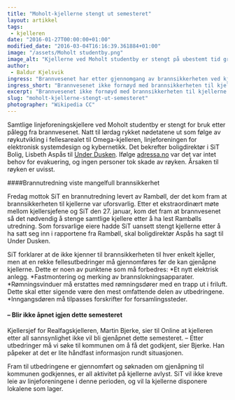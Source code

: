 ```yaml
---
title: "Moholt-kjellerne stengt ut semesteret"
layout: artikkel
tags: 
 - kjelleren
date: "2016-01-27T00:00:00+01:00"
modified_date: "2016-03-04T16:16:39.361884+01:00"
image: "/assets/Moholt studentby.png"
image_alt: "Kjellerne ved Moholt studentby er stengt på ubestemt tid grunnet dårlig brannsikkerhet"
author:
 - Baldur Kjelsvik
ingress: "Brannvesenet har etter gjennomgang av brannsikkerheten ved kjellerne stengt lokalene fram til utbedringer er gjennomført. – Kjellerne er stengt på ubestemt tid, sier Realfagkjeller-sjef, Martin Bjerke"
ingress_short: "Brannvesenet ikke fornøyd med brannsikkerheten til kjellerne."
excerpt: "Brannvesenet ikke fornøyd med brannsikkerheten til kjellerne."
slug: "moholt-kjellerne-stengt-ut-semesteret"
photographer: "Wikipedia CC"
---
```

Samtlige linjeforeningskjellere ved Moholt studentby er stengt for bruk etter pålegg fra brannvesenet. Natt til lørdag rykket nødetatene ut som følge av røykutvikling i fellesarealet til Omega-kjelleren, linjeforeningen for elektronisk systemdesign og kybernetikk. Det bekrefter boligdirektør i SiT Bolig, Lisbeth Aspås til [Under Dusken](http://dusken.no/artikkel/25614/-45/). Ifølge [adressa.no](http://www.adressa.no/nyheter/trondheim/2016/01/23/Rykket-ut-til-røykutvikling-i-studentby-12063651.ece) var det var intet behov for evakuering, og ingen personer tok skade av røyken. Årsaken til røyken er uvisst.

####Brannutredning viste mangelfull brannsikkerhet
<p>Fredag mottok SiT en brannutredning levert av Rambøll, der det kom fram at brannsikkerheten til kjellerne var uforsvarlig. Etter et ekstraordinært møte mellom kjellersjefene og SiT den 27. januar, kom det fram at brannvesenet så det nødvendig å stenge samtlige kjellere etter å ha lest Rambølls utredning. Som forsvarlige eiere hadde SiT uansett stengt kjellerne etter å ha satt seg inn i rapportene fra Rambøll, skal boligdirektør Aspås ha sagt til Under Dusken.

SiT forklarer at de ikke kjenner til brannsikkerheten til hver enkelt kjeller, men at en rekke fellesutbedringer må gjennomføres før de kan gjenåpne kjellerne. Dette er noen av punktene som må forbedres:
*Et nytt elektrisk anlegg.
*Fastmontering og merking av brannslokningsapparater.
*Rømningsvinduer må erstattes med rømningsdører med en trapp ut i friluft. Dette skal etter sigende være den mest omfattende delen av utbedringene.
*Inngangsdøren må tilpasses forskrifter for forsamlingssteder.

#### – Blir ikke åpnet igjen dette semesteret
Kjellersjef for Realfagskjelleren, Martin Bjerke, sier til Online at kjelleren etter all sannsynlighet ikke vil bli gjenåpnet dette semesteret.
– Etter utbedringer må vi søke til kommunen om å få det godkjent, sier Bjerke. Han påpeker at det er lite håndfast informasjon rundt situasjonen.

Fram til utbedringene er gjennomført og søknaden om gjenåpning til kommunen godkjennes, er all aktivitet på kjellerne avlyst. SiT vil ikke kreve leie av linjeforeningene i denne perioden, og vil la kjellerne disponere lokalene som lager.